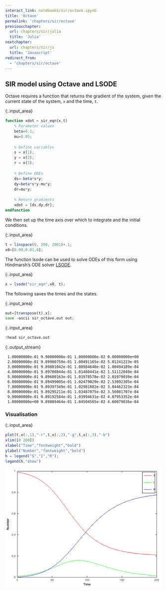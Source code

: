 ```yaml
---
interact_link: notebooks/sir/octave.ipynb
title: 'Octave'
permalink: 'chapters/sir/octave'
previouschapter:
  url: chapters/sir/julia
  title: 'Julia'
nextchapter:
  url: chapters/sir/js
  title: 'Javascript'
redirect_from:
  - 'chapters/sir/octave'
---
```


## SIR model using Octave and LSODE

Octave requires a function that returns the gradient of the system, given the current state of the system, `x` and the time, `t`.


{:.input_area}
```octave
function xdot = sir_eqn(x,t)
    % Parameter values
    beta=0.1;
    mu=0.05;

    % Define variables
    s = x(1);
    y = x(2);
    r = x(3);

    % Define ODEs
    ds=-beta*s*y;
    dy=beta*s*y-mu*y;
    dr=mu*y;

    % Return gradients
    xdot = [ds,dy,dr];
endfunction
```

We then set up the time axis over which to integrate and the initial conditions.


{:.input_area}
```octave
t = linspace(0, 200, 2001)+.1;
x0=[0.99,0.01,0];
```

The function lsode can be used to solve ODEs of this form using Hindmarsh’s ODE solver [LSODE](https://computation.llnl.gov/casc/nsde/pubs/u113855.pdf).


{:.input_area}
```octave
x = lsode("sir_eqn",x0, t);
```

The following saves the times and the states.


{:.input_area}
```octave
out=[transpose(t),x];
save -ascii sir_octave.out out;
```


{:.input_area}
```octave
!head sir_octave.out
```

{:.output_stream}
```
 1.00000000e-01 9.90000000e-01 1.00000000e-02 0.00000000e+00
 2.00000000e-01 9.89900759e-01 1.00491165e-02 5.01241223e-05
 3.00000000e-01 9.89801042e-01 1.00984640e-02 1.00494189e-04
 4.00000000e-01 9.89700844e-01 1.01480441e-02 1.51112049e-04
 5.00000000e-01 9.89600163e-01 1.01978578e-02 2.01979039e-04
 6.00000000e-01 9.89499005e-01 1.02479029e-02 2.53092305e-04
 7.00000000e-01 9.89397349e-01 1.02981882e-02 3.04462323e-04
 8.00000000e-01 9.89295211e-01 1.03487075e-02 3.56081707e-04
 9.00000000e-01 9.89192584e-01 1.03994631e-02 4.07953352e-04
 1.00000000e+00 9.89089464e-01 1.04504565e-02 4.60079036e-04

```

### Visualisation


{:.input_area}
```octave
plot(t,x(:,1),"-r",t,x(:,2),"-g",t,x(:,3),"-b")
xlim([0 200])
xlabel("Time","fontweight","bold")
ylabel("Number","fontweight","bold")
h = legend("S","I","R");
legend(h,"show")
```


![png](../../images/chapters/sir/octave_11_0.png)

